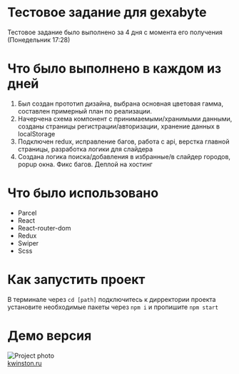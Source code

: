 # Тестовое задание для gexabyte

Тестовое задание было выполнено за 4 дня с момента его получения (Понедельник 17:28)

# Что было выполнено в каждом из дней
<ol>
  <li>
    Был создан прототип дизайна, выбрана основная цветовая гамма, составлен примерный план по реализации.
  </li>
  <li>
    Начерчена схема компонент с принимаемыми/хранимыми данными, созданы страницы регистрации/авторизации, хранение данных в localStorage
  </li>
  <li>
    Подключен redux, исправление багов, работа с api, верстка главной страницы, разработка логики для слайдера
  </li>
  <li>
    Создана логика поиска/добавления в избранные/в слайдер городов, popup окна. Фикс багов. Деплой на хостинг
  </li>
</ol>

# Что было использовано

* Parcel
* React
* React-router-dom
* Redux
* Swiper
* Scss

# Как запустить проект
В терминале через <code>cd [path]</code> подключитесь к дирректории проекта установите необходимые пакеты через <code>npm i</code> и пропишите <code>npm start</code>

# Демо версия
![Project photo](https://i.ibb.co/y8n2Wns/image.png "Logo Title Text 1")
<br />
[kwinston.ru](http://kwinston.ru/#/)
